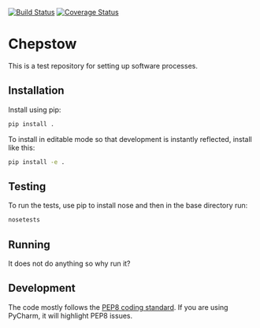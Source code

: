 [![Build Status](https://travis-ci.org/ACI-ESP/chepstow.svg?branch=dev)](https://travis-ci.org/ACI-ESP/chepstow)
[![Coverage Status](https://coveralls.io/repos/github/ACI-ESP/chepstow/badge.svg?branch=dev)](https://coveralls.io/github/ACI-ESP/chepstow?branch=dev)

Chepstow
=============
This is a test repository for setting up software processes.

Installation
----------------
Install using pip:
```bash
pip install .
```

To install in editable mode so that development is instantly reflected, install like this:
```bash
pip install -e .
```

Testing
-------------
To run the tests, use pip to install nose and then in the base directory run:

```bash
nosetests
```

Running
---------------
It does not do anything so why run it?

Development
-----------
The code mostly follows the [PEP8 coding standard](https://www.python.org/dev/peps/pep-0008/).
If you are using PyCharm, it will highlight PEP8 issues.